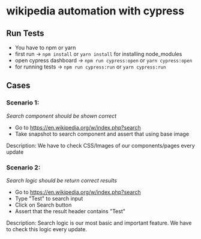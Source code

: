 # wikipedia automation with cypress

## Run Tests

- You have to npm or yarn
- first run -> `npm install` or `yarn install` for installing node_modules  
- open cypress dashboard -> `npm run cypress:open` or `yarn cypress:open`
- for running tests -> `npm run cypress:run` or `yarn cypress:run`

## Cases

### Scenario 1:

*Search component should be shown correct*

- Go to https://en.wikipedia.org/w/index.php?search
- Take snapshot to search component and assert that using base image

Description: We have to check CSS/Images of our components/pages every update

### Scenario 2:

*Search logic should be return correct results*

- Go to https://en.wikipedia.org/w/index.php?search
- Type "Test" to search input
- Click on Search button
- Assert that the result header contains "Test"

Description: Search logic is our most basic and important feature. We have to check this logic every update.
